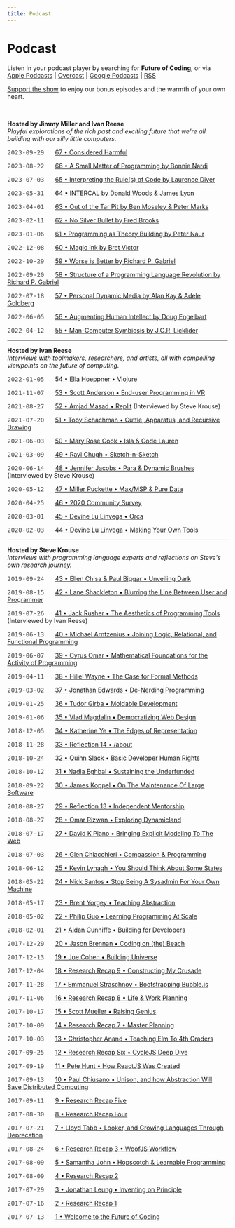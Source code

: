 ```yaml
---
title: Podcast
---
```


<style>
  .date { font-family: monospace; margin-right: 1.5em; color: #444; text-transform: uppercase; }
  @media (prefers-color-scheme: dark) {.date {color: #98B2A9 }}
</style>

# Podcast

Listen in your podcast player by searching for **Future of Coding**, or via [Apple Podcasts](https://podcasts.apple.com/podcast/future-of-coding/id1265527976) \| [Overcast](https://overcast.fm/itunes1265527976) \| [Google Podcasts](https://podcasts.google.com/?feed=aHR0cHM6Ly93d3cub21ueWNvbnRlbnQuY29tL2QvcGxheWxpc3QvYzQxNTdlNjAtYzdmOC00NzBkLWIxM2YtYTdiMzAwNDBkZjczLzU2NGY0OTNmLWFmMzItNGM0OC04NjJmLWE3YjMwMGU0ZGY0OS9hYzMxNzg1Mi04ODA3LTQ0YjgtOGVmZi1hN2IzMDBlNGRmNTIvcG9kY2FzdC5yc3M) \| [RSS](https://omny.fm/shows/future-of-coding/playlists/podcast.rss)

[Support the show](https://www.patreon.com/futureofcoding) to enjoy our bonus episodes and the warmth of your own heart.

<br>

**Hosted by Jimmy Miller and Ivan Reese**<br>
_Playful explorations of the rich past and exciting future that we're all building with our silly little computers._

<span class="date">2023-09-29</span> [67 • Considered Harmful](/episodes/067)

<span class="date">2023-08-22</span> [66 • A Small Matter of Programming by Bonnie Nardi](/episodes/066)

<span class="date">2023-07-03</span> [65 • Interpreting the Rule(s) of Code by Laurence Diver](/episodes/065)

<span class="date">2023-05-31</span> [64 • INTERCAL by Donald Woods & James Lyon](/episodes/064)

<span class="date">2023-04-01</span> [63 • Out of the Tar Pit by Ben Moseley & Peter Marks](/episodes/063)

<span class="date">2023-02-11</span> [62 • No Silver Bullet by Fred Brooks](/episodes/062)

<span class="date">2023-01-06</span> [61 • Programming as Theory Building by Peter Naur](/episodes/061)

<span class="date">2022-12-08</span> [60 • Magic Ink by Bret Victor](/episodes/060)

<span class="date">2022-10-29</span> [59 • Worse is Better by Richard P. Gabriel](/episodes/059)

<span class="date">2022-09-20</span> [58 • Structure of a Programming Language Revolution by Richard P. Gabriel](/episodes/058)

<span class="date">2022-07-18</span> [57 • Personal Dynamic Media by Alan Kay & Adele Goldberg](/episodes/057)

<span class="date">2022-06-05</span> [56 • Augmenting Human Intellect by Doug Engelbart](/episodes/056)

<span class="date">2022-04-12</span> [55 • Man-Computer Symbiosis by J.C.R. Licklider](/episodes/055)

<hr>

**Hosted by Ivan Reese**<br>
_Interviews with toolmakers, researchers, and artists, all with compelling viewpoints on the future of computing._

<span class="date">2022-01-05</span> [54 • Ella Hoeppner • Vlojure](/episodes/054)

<span class="date">2021-11-07</span> [53 • Scott Anderson • End-user Programming in VR](/episodes/053)

<span class="date">2021-08-27</span> [52 • Amjad Masad • Replit](/episodes/052) <span>(Interviewed by Steve Krouse)</span>

<span class="date">2021-07-20</span> [51 • Toby Schachman • Cuttle, Apparatus, and Recursive Drawing](/episodes/051)

<span class="date">2021-06-03</span> [50 • Mary Rose Cook • Isla & Code Lauren](/episodes/050)

<span class="date">2021-03-09</span> [49 • Ravi Chugh • Sketch-n-Sketch](/episodes/049)

<span class="date">2020-06-14</span> [48 • Jennifer Jacobs • Para & Dynamic Brushes](/episodes/048) <span>(Interviewed by Steve Krouse)</span>

<span class="date">2020-05-12</span> [47 • Miller Puckette • Max/MSP & Pure Data](/episodes/047)

<span class="date">2020-04-25</span> [46 • 2020 Community Survey](/episodes/046)

<span class="date">2020-03-01</span> [45 • Devine Lu Linvega • Orca](/episodes/045)

<span class="date">2020-02-03</span> [44 • Devine Lu Linvega • Making Your Own Tools](/episodes/044)

<hr>

**Hosted by Steve Krouse**<br>
_Interviews with programming language experts and reflections on Steve's own research journey._

<span class="date">2019-09-24</span> [43 • Ellen Chisa & Paul Biggar • Unveiling Dark](/episodes/043)

<span class="date">2019-08-15</span> [42 • Lane Shackleton • Blurring the Line Between User and Programmer](/episodes/042)

<span class="date">2019-07-26</span> [41 • Jack Rusher • The Aesthetics of Programming Tools](/episodes/041) <span>(Interviewed by Ivan Reese)</span>

<span class="date">2019-06-13</span> [40 • Michael Arntzenius • Joining Logic, Relational, and Functional Programming](/episodes/040)

<span class="date">2019-06-07</span> [39 • Cyrus Omar • Mathematical Foundations for the Activity of Programming](/episodes/039)

<span class="date">2019-04-11</span> [38 • Hillel Wayne • The Case for Formal Methods](/episodes/038)

<span class="date">2019-03-02</span> [37 • Jonathan Edwards • De-Nerding Programming](/episodes/037)

<span class="date">2019-01-25</span> [36 • Tudor Girba • Moldable Development](/episodes/036)

<span class="date">2019-01-06</span> [35 • Vlad Magdalin • Democratizing Web Design](/episodes/035)

<span class="date">2018-12-05</span> [34 • Katherine Ye • The Edges of Representation](/episodes/034)

<span class="date">2018-11-28</span> [33 • Reflection 14 • /about](/episodes/033)

<span class="date">2018-10-24</span> [32 • Quinn Slack • Basic Developer Human Rights](/episodes/032)

<span class="date">2018-10-12</span> [31 • Nadia Eghbal • Sustaining the Underfunded](/episodes/031)

<span class="date">2018-09-22</span> [30 • James Koppel • On The Maintenance Of Large Software](/episodes/030)

<span class="date">2018-08-27</span> [29 • Reflection 13 • Independent Mentorship](/episodes/029)

<span class="date">2018-08-27</span> [28 • Omar Rizwan • Exploring Dynamicland](/episodes/028)

<span class="date">2018-07-17</span> [27 • David K Piano • Bringing Explicit Modeling To The Web](/episodes/027)

<span class="date">2018-07-03</span> [26 • Glen Chiacchieri • Compassion & Programming](/episodes/026)

<span class="date">2018-06-12</span> [25 • Kevin Lynagh • You Should Think About Some States](/episodes/025)

<span class="date">2018-05-22</span> [24 • Nick Santos • Stop Being A Sysadmin For Your Own Machine](/episodes/024)

<span class="date">2018-05-17</span> [23 • Brent Yorgey • Teaching Abstraction](/episodes/023)

<span class="date">2018-05-02</span> [22 • Philip Guo • Learning Programming At Scale](/episodes/022)

<span class="date">2018-02-01</span> [21 • Aidan Cunniffe • Building for Developers](/episodes/021)

<span class="date">2017-12-29</span> [20 • Jason Brennan • Coding on (the) Beach](/episodes/020)

<span class="date">2017-12-13</span> [19 • Joe Cohen • Building Universe](/episodes/019)

<span class="date">2017-12-04</span> [18 • Research Recap 9 • Constructing My Crusade](/episodes/018)

<span class="date">2017-11-28</span> [17 • Emmanuel Straschnov • Bootstrapping Bubble.is](/episodes/017)

<span class="date">2017-11-06</span> [16 • Research Recap 8 • Life & Work Planning](/episodes/016)

<span class="date">2017-10-17</span> [15 • Scott Mueller • Raising Genius](/episodes/015)

<span class="date">2017-10-09</span> [14 • Research Recap 7 • Master Planning](/episodes/014)

<span class="date">2017-10-03</span> [13 • Christopher Anand • Teaching Elm To 4th Graders](/episodes/013)

<span class="date">2017-09-25</span> [12 • Research Recap Six • CycleJS Deep Dive](/episodes/012)

<span class="date">2017-09-19</span> [11 • Pete Hunt • How ReactJS Was Created](/episodes/011)

<span class="date">2017-09-13</span> [10 • Paul Chiusano • Unison, and how Abstraction Will Save Distributed Computing](/episodes/010)

<span class="date">2017-09-11</span> [9 • Research Recap Five](/episodes/009)

<span class="date">2017-08-30</span> [8 • Research Recap Four](/episodes/008)

<span class="date">2017-07-21</span> [7 • Lloyd Tabb • Looker, and Growing Languages Through Deprecation](/episodes/007)

<span class="date">2017-08-24</span> [6 • Research Recap 3 • WoofJS Workflow](/episodes/006)

<span class="date">2017-08-09</span> [5 • Samantha John • Hopscotch & Learnable Programming](/episodes/005)

<span class="date">2017-08-09</span> [4 • Research Recap 2](/episodes/004)

<span class="date">2017-07-29</span> [3 • Jonathan Leung • Inventing on Principle](/episodes/003)

<span class="date">2017-07-16</span> [2 • Research Recap 1](/episodes/002)

<span class="date">2017-07-13</span> [1 • Welcome to the Future of Coding](/episodes/001)
